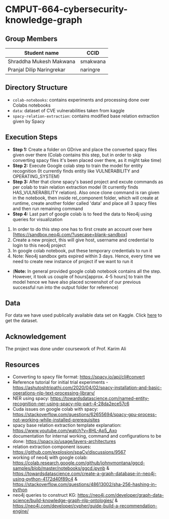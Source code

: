 # 

# CMPUT-664-cybersecurity-knowledge-graph

## Group Members
|Student name| CCID |
|------------|------|
| Shraddha Mukesh Makwana     | smakwana |
| Pranjal Dilip Naringrekar   | naringre |


## Directory Structure
- `colab-notebooks`: contains experiments and processing done over Colabs notebooks
- `data`: dataset of CVE vulnerabilities taken from kaggle
- `spacy-relation-extraction`: contains modified base relation extraction given by Spacy

## Execution Steps
- **Step 1:** Create a folder on GDrive and place the converted spacy files given over there (Colab contains this step, but in order to skip converting spacy files it's been placed over there, as it might take time)
- **Step 2:** Execute Google colab step to train the model for entity recognition (It currently finds entity like VULNERABILITY and OPERATING_SYSTEM)
- **Step 3:** After that clone spacy's based project and excute commands as per colab to train relation extraction model (It currently finds HAS_VULNERABILITY relation). Also once clone command is ran given in the notebook, then inside rel_component folder, which will create at runtime, create another folder called 'data' and place all 3 spacy files and then run remaining command
- **Step 4:** Last part of google colab is to feed the data to Neo4j using queries for visualization
1. In order to do this step one has to first create an account over here [https://sandbox.neo4j.com/?usecase=blank-sandbox]
2. Create a new project, this will give host, username and credential to login to this neo4j project
3. In google colab notebook, put these temporary credentials to run it
4. Note: Neo4j sandbox gets expired within 3 days. Hence, every time we need to create new instance of project if we want to run it

- (**Note:** In general provided google colab notebook contains all the step. However, it took us couple of hours[approx. 4-5 hours] to train the model hence we have also placed screenshot of our previous successful run into the output folder for reference)
 

## Data
For data we have used publically available data set on Kaggle. Click [here](https://www.kaggle.com/datasets/andrewkronser/cve-common-vulnerabilities-and-exposures) to get the dataset.

## Acknowledgement 
The project was done under coursework of Prof. Karim Ali

## Resources 
- Converting to spacy file format: https://spacy.io/api/cli#convert
- Reference tutorial for initial trial experiments - https://ashutoshtripathi.com/2020/04/02/spacy-installation-and-basic-operations-nlp-text-processing-library/
- NER using spacy: https://towardsdatascience.com/named-entity-recognition-ner-using-spacy-nlp-part-4-28da2ece57c6
- Cuda issues on google colab with spacy: https://stackoverflow.com/questions/62655694/spacy-gpu-process-not-working-while-installed-prerequisites
- spacy base relation extraction template explanation: https://www.youtube.com/watch?v=8HL-Ap5_Axo
- documentation for internal working, command and configurations to be done: https://spacy.io/usage/layers-architectures
- relation extraction component issues: https://github.com/explosion/spaCy/discussions/9567
- working of neo4j with google colab: https://colab.research.google.com/github/johnymontana/ggcd-samples/blob/master/notebooks/ggcd.ipynb & https://towardsdatascience.com/create-a-graph-database-in-neo4j-using-python-4172d40f89c4 & https://stackoverflow.com/questions/48613002/sha-256-hashing-in-python
- neo4j queries to construct KG: https://neo4j.com/developer/graph-data-science/build-knowledge-graph-nlp-ontologies/ & https://neo4j.com/developer/cypher/guide-build-a-recommendation-engine/
